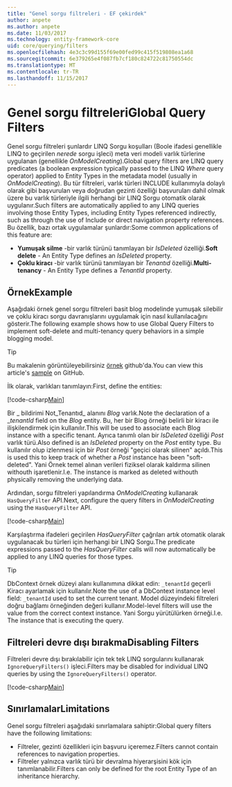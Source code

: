 ```yaml
---
title: "Genel sorgu filtreleri - EF çekirdek"
author: anpete
ms.author: anpete
ms.date: 11/03/2017
ms.technology: entity-framework-core
uid: core/querying/filters
ms.openlocfilehash: 4e3c3c99d155f69e00fed99c415f519808ea1a68
ms.sourcegitcommit: 6e379265e4f087fb7cf180c824722c81750554dc
ms.translationtype: MT
ms.contentlocale: tr-TR
ms.lasthandoff: 11/15/2017
---
```

# <a name="global-query-filters"></a><span data-ttu-id="1fbb2-102">Genel sorgu filtreleri</span><span class="sxs-lookup"><span data-stu-id="1fbb2-102">Global Query Filters</span></span>

<span data-ttu-id="1fbb2-103">Genel sorgu filtreleri şunlardır LINQ Sorgu koşulları (Boole ifadesi genellikle LINQ to geçirilen *nerede* sorgu işleci) meta veri modeli varlık türlerine uygulanan (genellikle *OnModelCreating*).</span><span class="sxs-lookup"><span data-stu-id="1fbb2-103">Global query filters are LINQ query predicates (a boolean expression typically passed to the LINQ *Where* query operator) applied to Entity Types in the metadata model (usually in *OnModelCreating*).</span></span> <span data-ttu-id="1fbb2-104">Bu tür filtreleri, varlık türleri INCLUDE kullanımıyla dolaylı olarak gibi başvurulan veya doğrudan gezinti özelliği başvuruları dahil olmak üzere bu varlık türleriyle ilgili herhangi bir LINQ Sorgu otomatik olarak uygulanır.</span><span class="sxs-lookup"><span data-stu-id="1fbb2-104">Such filters are automatically applied to any LINQ queries involving those Entity Types, including Entity Types referenced indirectly, such as through the use of Include or direct navigation property references.</span></span> <span data-ttu-id="1fbb2-105">Bu özellik, bazı ortak uygulamalar şunlardır:</span><span class="sxs-lookup"><span data-stu-id="1fbb2-105">Some common applications of this feature are:</span></span>

* <span data-ttu-id="1fbb2-106">**Yumuşak silme** -bir varlık türünü tanımlayan bir *IsDeleted* özelliği.</span><span class="sxs-lookup"><span data-stu-id="1fbb2-106">**Soft delete** - An Entity Type defines an *IsDeleted* property.</span></span>
* <span data-ttu-id="1fbb2-107">**Çoklu kiracı** -bir varlık türünü tanımlayan bir *Tenantıd* özelliği.</span><span class="sxs-lookup"><span data-stu-id="1fbb2-107">**Multi-tenancy** - An Entity Type defines a *TenantId* property.</span></span>

## <a name="example"></a><span data-ttu-id="1fbb2-108">Örnek</span><span class="sxs-lookup"><span data-stu-id="1fbb2-108">Example</span></span>

<span data-ttu-id="1fbb2-109">Aşağıdaki örnek genel sorgu filtreleri basit blog modelinde yumuşak silebilir ve çoklu kiracı sorgu davranışlarını uygulamak için nasıl kullanılacağını gösterir.</span><span class="sxs-lookup"><span data-stu-id="1fbb2-109">The following example shows how to use Global Query Filters to implement soft-delete and multi-tenancy query behaviors in a simple blogging model.</span></span>

> [!TIP]
> <span data-ttu-id="1fbb2-110">Bu makalenin görüntüleyebilirsiniz [örnek](https://github.com/aspnet/EntityFrameworkCore/tree/dev/samples/QueryFilters) github'da.</span><span class="sxs-lookup"><span data-stu-id="1fbb2-110">You can view this article's [sample](https://github.com/aspnet/EntityFrameworkCore/tree/dev/samples/QueryFilters) on GitHub.</span></span>

<span data-ttu-id="1fbb2-111">İlk olarak, varlıkları tanımlayın:</span><span class="sxs-lookup"><span data-stu-id="1fbb2-111">First, define the entities:</span></span>

[!code-csharp[Main](../../../efcore-dev/samples/QueryFilters/Program.cs#Entities)]

<span data-ttu-id="1fbb2-112">Bir _ bildirimi Not_Tenantıd_ alanını _Blog_ varlık.</span><span class="sxs-lookup"><span data-stu-id="1fbb2-112">Note the declaration of a __tenantId_ field on the _Blog_ entity.</span></span> <span data-ttu-id="1fbb2-113">Bu, her bir Blog örneği belirli bir kiracı ile ilişkilendirmek için kullanılır.</span><span class="sxs-lookup"><span data-stu-id="1fbb2-113">This will be used to associate each Blog instance with a specific tenant.</span></span> <span data-ttu-id="1fbb2-114">Ayrıca tanımlı olan bir _IsDeleted_ özelliği _Post_ varlık türü.</span><span class="sxs-lookup"><span data-stu-id="1fbb2-114">Also defined is an _IsDeleted_ property on the _Post_ entity type.</span></span> <span data-ttu-id="1fbb2-115">Bu kullanılır olup izlenmesi için bir _Post_ örneği "geçici olarak silinen" açıldı.</span><span class="sxs-lookup"><span data-stu-id="1fbb2-115">This is used this to keep track of whether a _Post_ instance has been "soft-deleted".</span></span> <span data-ttu-id="1fbb2-116">Yani Örnek temel alınan verileri fiziksel olarak kaldırma silinen withouth işaretlenir.</span><span class="sxs-lookup"><span data-stu-id="1fbb2-116">I.e. The instance is marked as deleted withouth physically removing the underlying data.</span></span>

<span data-ttu-id="1fbb2-117">Ardından, sorgu filtreleri yapılandırma _OnModelCreating_ kullanarak ```HasQueryFilter``` API.</span><span class="sxs-lookup"><span data-stu-id="1fbb2-117">Next, configure the query filters in _OnModelCreating_ using the ```HasQueryFilter``` API.</span></span>

[!code-csharp[Main](../../../efcore-dev/samples/QueryFilters/Program.cs#Configuration)]

<span data-ttu-id="1fbb2-118">Karşılaştırma ifadeleri geçirilen _HasQueryFilter_ çağrıları artık otomatik olarak uygulanacak bu türleri için herhangi bir LINQ Sorgu.</span><span class="sxs-lookup"><span data-stu-id="1fbb2-118">The predicate expressions passed to the _HasQueryFilter_ calls will now automatically be applied to any LINQ queries for those types.</span></span>

> [!TIP]
> <span data-ttu-id="1fbb2-119">DbContext örnek düzeyi alanı kullanımına dikkat edin: ```_tenantId``` geçerli Kiracı ayarlamak için kullanılır.</span><span class="sxs-lookup"><span data-stu-id="1fbb2-119">Note the use of a DbContext instance level field: ```_tenantId``` used to set the current tenant.</span></span> <span data-ttu-id="1fbb2-120">Model düzeyindeki filtreleri doğru bağlamı örneğinden değeri kullanır.</span><span class="sxs-lookup"><span data-stu-id="1fbb2-120">Model-level filters will use the value from the correct context instance.</span></span> <span data-ttu-id="1fbb2-121">Yani Sorgu yürütülürken örneği.</span><span class="sxs-lookup"><span data-stu-id="1fbb2-121">I.e. The instance that is executing the query.</span></span>

## <a name="disabling-filters"></a><span data-ttu-id="1fbb2-122">Filtreleri devre dışı bırakma</span><span class="sxs-lookup"><span data-stu-id="1fbb2-122">Disabling Filters</span></span>

<span data-ttu-id="1fbb2-123">Filtreleri devre dışı bırakılabilir için tek tek LINQ sorgularını kullanarak ```IgnoreQueryFilters()``` işleci.</span><span class="sxs-lookup"><span data-stu-id="1fbb2-123">Filters may be disabled for individual LINQ queries by using the ```IgnoreQueryFilters()``` operator.</span></span>

[!code-csharp[Main](../../../efcore-dev/samples/QueryFilters/Program.cs#IgnoreFilters)]

## <a name="limitations"></a><span data-ttu-id="1fbb2-124">Sınırlamalar</span><span class="sxs-lookup"><span data-stu-id="1fbb2-124">Limitations</span></span>

<span data-ttu-id="1fbb2-125">Genel sorgu filtreleri aşağıdaki sınırlamalara sahiptir:</span><span class="sxs-lookup"><span data-stu-id="1fbb2-125">Global query filters have the following limitations:</span></span>

* <span data-ttu-id="1fbb2-126">Filtreler, gezinti özellikleri için başvuru içeremez.</span><span class="sxs-lookup"><span data-stu-id="1fbb2-126">Filters cannot contain references to navigation properties.</span></span>
* <span data-ttu-id="1fbb2-127">Filtreler yalnızca varlık türü bir devralma hiyerarşisini kök için tanımlanabilir.</span><span class="sxs-lookup"><span data-stu-id="1fbb2-127">Filters can only be defined for the root Entity Type of an inheritance hierarchy.</span></span>
